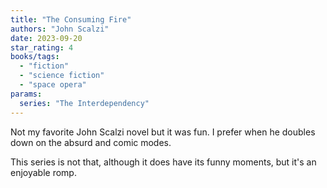 ```yaml
---
title: "The Consuming Fire"
authors: "John Scalzi"
date: 2023-09-20
star_rating: 4
books/tags:
  - "fiction"
  - "science fiction"
  - "space opera"
params:
  series: "The Interdependency"
---
```


Not my favorite John Scalzi novel but it was fun. I prefer when he doubles down
on the absurd and comic modes.

This series is not that, although it does have its funny moments, but it's an
enjoyable romp.

<!--more-->
